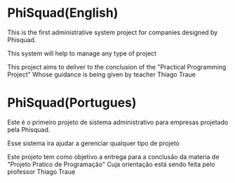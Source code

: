 # PhiSquad(English)
This is the first administrative system project for companies designed by Phisquad.

This system will help to manage any type of project

This project aims to deliver to the conclusion of the "Practical Programming Project"
Whose guidance is being given by teacher Thiago Traue

# PhiSquad(Portugues)
Este é o primeiro projeto de sistema administrativo para empresas projetado pela Phisquad.

Esse sistema ira ajudar a gerenciar qualquer tipo de projeto

Este projeto tem como objetivo a entrega para a conclusão da materia de "Projeto Pratico de Programação"
Cuja orientação está sendo feita pelo professor Thiago Traue 
